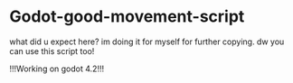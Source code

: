 # Godot-good-movement-script

what did u expect here?
im doing it for myself for further copying.
dw you can use this script too!

!!!Working on godot 4.2!!!
